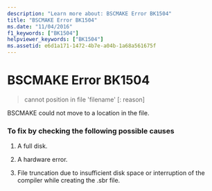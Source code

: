 ```yaml
---
description: "Learn more about: BSCMAKE Error BK1504"
title: "BSCMAKE Error BK1504"
ms.date: "11/04/2016"
f1_keywords: ["BK1504"]
helpviewer_keywords: ["BK1504"]
ms.assetid: e6d1a171-1472-4b7e-a04b-1a68a561675f
---
```

# BSCMAKE Error BK1504

> cannot position in file 'filename' [: reason]

BSCMAKE could not move to a location in the file.

### To fix by checking the following possible causes

1. A full disk.

1. A hardware error.

1. File truncation due to insufficient disk space or interruption of the compiler while creating the .sbr file.
